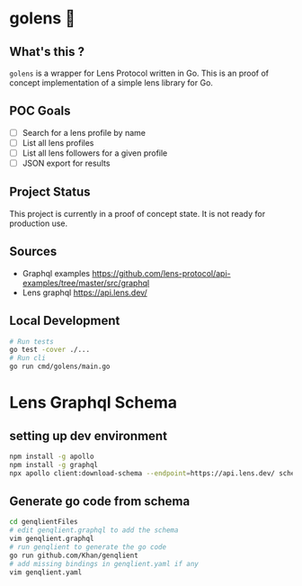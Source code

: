 # golens 🌿 
## What's this ?
`golens` is a wrapper for Lens Protocol written in Go.
 This is an proof of concept implementation of a simple lens library for Go.
## POC Goals
- [ ] Search for a lens profile by name
- [ ] List all lens profiles
- [ ] List all lens followers for a given profile
- [ ] JSON export for results
## Project Status
This project is currently in a proof of concept state. It is not ready for production use.
## Sources
- Graphql examples https://github.com/lens-protocol/api-examples/tree/master/src/graphql
- Lens graphql https://api.lens.dev/ 
## Local Development
```bash
# Run tests
go test -cover ./...
# Run cli 
go run cmd/golens/main.go
```


# Lens Graphql Schema
## setting up dev environment
```bash
npm install -g apollo
npm install -g graphql
npx apollo client:download-schema --endpoint=https://api.lens.dev/ schema.graphql
```
## Generate go code from schema
```bash
cd genqlientFiles
# edit genqlient.graphql to add the schema
vim genqlient.graphql
# run genqlient to generate the go code
go run github.com/Khan/genqlient
# add missing bindings in genqlient.yaml if any
vim genqlient.yaml
```